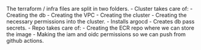 The terraform / infra files are split in two folders.
    - Cluster takes care of:
        - Creating the db
        - Creating the VPC
        - Creating the cluster
        - Creating the necessary permissions into the cluster.
        - Installs argocd
        - Creates db pass secrets.
    - Repo takes care of:
        - Creating the ECR repo where we can store the image
        - Making the iam and oidc permissions so we can push from github actions.
